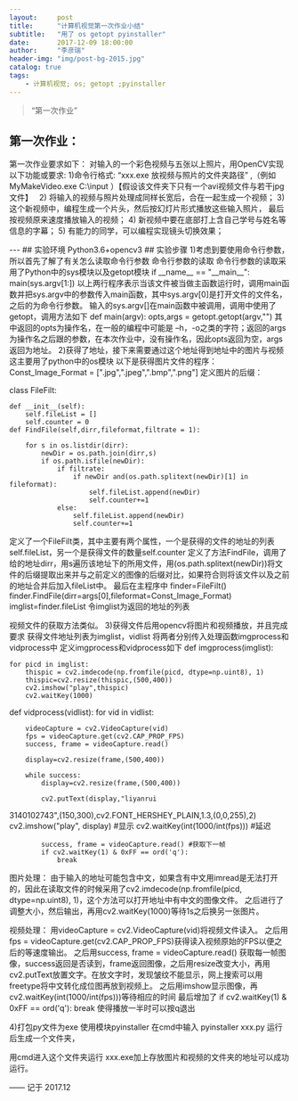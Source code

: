 ```yaml
---
layout:     post
title:      "计算机视觉第一次作业小结"
subtitle:   "用了 os getopt pyinstaller"
date:       2017-12-09 18:00:00
author:     "李彦瑞"
header-img: "img/post-bg-2015.jpg"
catalog: true
tags:
    - 计算机视觉; os; getopt ;pyinstaller
---
```


> “第一次作业”


## 第一次作业：
第一次作业要求如下：
对输入的一个彩色视频与五张以上照片，用OpenCV实现以下功能或要求: 
1)命令行格式: “xxx.exe 放视频与照片的文件夹路径” ,（例如MyMakeVideo.exe C:\input ）【假设该文件夹下只有一个avi视频文件与若干jpg文件】  
2) 将输入的视频与照片处理成同样长宽后，合在一起生成一个视频；
3) 这个新视频中，编程生成一个片头，然后按幻灯片形式播放这些输入照片，
最后按视频原来速度播放输入的视频； 
4) 新视频中要在底部打上含自己学号与姓名等信息的字幕； 
5) 有能力的同学，可以编程实现镜头切换效果； 




<p id = "build"></p>
---
## 实验环境
	Python3.6+opencv3
## 实验步骤
1)考虑到要使用命令行参数，所以首先了解了有关怎么读取命令行参数
命令行参数的读取
命令行参数的读取采用了Python中的sys模块以及getopt模块
if __name__ == "__main__":
main(sys.argv[1:])
以上两行程序表示当该文件被当做主函数运行时，调用main函数并把sys.argv中的参数传入main函数，其中sys.argv[0]是打开文件的文件名，之后的为命令行参数。
输入的sys.argv[]在main函数中被调用，调用中使用了getopt，调用方法如下
def main(argv):
    opts,args = getopt.getopt(argv,"")
其中返回的opts为操作名，在一般的编程中可能是 –h，-o之类的字符；返回的args为操作名之后跟的参数，在本次作业中，没有操作名，因此opts返回为空，args返回为地址。
2)获得了地址，接下来需要通过这个地址得到地址中的图片与视频
这主要用了python中的os模块
以下是获得图片文件的程序：
Const_Image_Format = [".jpg",".jpeg",".bmp",".png"]
定义图片的后缀：

class FileFilt:
    
    def __init__(self):
        self.fileList = []
        self.counter = 0
    def FindFile(self,dirr,fileformat,filtrate = 1):
        
        for s in os.listdir(dirr):
            newDir = os.path.join(dirr,s)
            if os.path.isfile(newDir):
                if filtrate:
                    if newDir and(os.path.splitext(newDir)[1] in fileformat):
                        self.fileList.append(newDir)
                        self.counter+=1
                else:
                    self.fileList.append(newDir)
                    self.counter+=1

定义了一个FileFilt类，其中主要有两个属性，一个是获得的文件的地址的列表self.fileList，另一个是获得文件的数量self.counter
定义了方法FindFile，调用了给的地址dirr，用s遍历该地址下的所用文件，用(os.path.splitext(newDir))将文件的后缀提取出来并与之前定义的图像的后缀对比，如果符合则将该文件以及之前的地址合并后加入fileList中。
最后在主程序中
finder=FileFilt()
    finder.FindFile(dirr=args[0],fileformat=Const_Image_Format)
    imglist=finder.fileList
令imglist为返回的地址的列表

视频文件的获取方法类似。
3)获得文件后用opencv将图片和视频播放，并且完成要求
获得文件地址列表为imglist，vidlist
将两者分别传入处理函数imgprocess和vidprocess中
定义imgprocess和vidprocess如下
def imgprocess(imglist):
    
    for picd in imglist:
        thispic = cv2.imdecode(np.fromfile(picd, dtype=np.uint8), 1)
        thispic=cv2.resize(thispic,(500,400))
        cv2.imshow("play",thispic)
        cv2.waitKey(1000)
    
def vidprocess(vidlist):
    for vid in vidlist:
       
        videoCapture = cv2.VideoCapture(vid)
        fps = videoCapture.get(cv2.CAP_PROP_FPS)
        success, frame = videoCapture.read()
        
        display=cv2.resize(frame,(500,400))
        
        while success:
            display=cv2.resize(frame,(500,400))
            
            cv2.putText(display,"liyanrui
3140102743",(150,300),cv2.FONT_HERSHEY_PLAIN,1.3,(0,0,255),2) 
            cv2.imshow("play", display) #显示
            cv2.waitKey(int(1000/int(fps))) #延迟
            
            success, frame = videoCapture.read() #获取下一帧
            if cv2.waitKey(1) & 0xFF == ord('q'):
                break
图片处理：
由于输入的地址可能包含中文，如果含有中文用imread是无法打开的，因此在读取文件的时候采用了cv2.imdecode(np.fromfile(picd, dtype=np.uint8), 1)，这个方法可以打开地址中有中文的图像文件。
之后进行了调整大小，然后输出，再用cv2.waitKey(1000)等待1s之后换另一张图片。

视频处理：
	用videoCapture = cv2.VideoCapture(vid)将视频文件读入。
之后用fps = videoCapture.get(cv2.CAP_PROP_FPS)获得读入视频原始的FPS以便之后的等速度输出。
之后用success, frame = videoCapture.read() 
获取每一帧图像，success返回是否读到，frame返回图像，之后用resize改变大小，再用cv2.putText放置文字。在放文字时，发现皱纹不能显示，网上搜索可以用freetype将中文转化成位图再放到视频上。
之后用imshow显示图像，再cv2.waitKey(int(1000/int(fps)))等待相应的时间
最后增加了
if cv2.waitKey(1) & 0xFF == ord('q'):
                break
使得播放一半时可以按q退出

4)打包py文件为exe
使用模块pyinstaller
在cmd中输入 pyinstaller xxx.py
运行后生成一个文件夹，
 
用cmd进入这个文件夹运行 xxx.exe加上存放图片和视频的文件夹的地址可以成功运行。






——  记于 2017.12